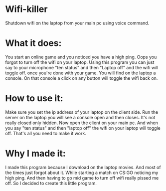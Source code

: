 # Wifi-killer
Shutdown wifi on the laptop from your main pc using voice command.
# What it does:
You start an online game and you noticed you have a high ping.
Oops you forgot to turn off the wifi on your laptop. Using this program
you can just say to your microphone "ten status" and then "Laptop off" and the wifi will toggle off.
once you're done with your game. You will find on the laptop a console. On that
console a click on any button will toggle the wifi back on.
# How to use it:
Make sure you set the ip address of your laptop on the client side.
Run the server on the laptop you will see a console open and then closes.
It's not really closed only hidden. Now open the client on your main pc.
And when you say "ten status" and then "laptop off" the wifi on your laptop will toggle off.
That's all you need to make it work.
# Why I made it:
I made this program because I download on the laptop movies. And most of the times just forgot about it.
While starting a match on CS:GO noticing my high ping. And then having to go mid game to turn off
wifi really pissed me off. So I decided to create this little program.
